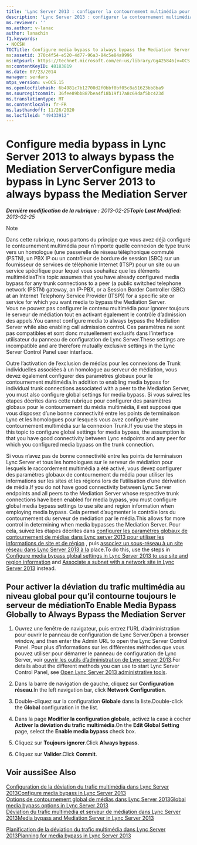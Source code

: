 ```yaml
---
title: 'Lync Server 2013 : configurer la contournement multimédia pour ignorer toujours le serveur de médiation'
description: 'Lync Server 2013 : configurer la contournement multimédia pour ignorer toujours le serveur de médiation.'
ms.reviewer: ''
ms.author: v-lanac
author: lanachin
f1.keywords:
- NOCSH
TOCTitle: Configure media bypass to always bypass the Mediation Server
ms:assetid: 370c4f54-e520-4d77-96a3-84c5e84a9996
ms:mtpsurl: https://technet.microsoft.com/en-us/library/Gg425846(v=OCS.15)
ms:contentKeyID: 48183819
ms.date: 07/23/2014
manager: serdars
mtps_version: v=OCS.15
ms.openlocfilehash: 6b4981c7b12700d2f0bbf0bf05c8a51623bb8ba9
ms.sourcegitcommit: 36fee89bb887bea4f18b19f17a8c69daf5bc423d
ms.translationtype: MT
ms.contentlocale: fr-FR
ms.lasthandoff: 11/26/2020
ms.locfileid: "49433912"
---
```

# <a name="configure-media-bypass-in-lync-server-2013-to-always-bypass-the-mediation-server"></a><span data-ttu-id="dc574-103">Configure media bypass in Lync Server 2013 to always bypass the Mediation Server</span><span class="sxs-lookup"><span data-stu-id="dc574-103">Configure media bypass in Lync Server 2013 to always bypass the Mediation Server</span></span>

<div data-xmlns="http://www.w3.org/1999/xhtml">

<div class="topic" data-xmlns="http://www.w3.org/1999/xhtml" data-msxsl="urn:schemas-microsoft-com:xslt" data-cs="https://msdn.microsoft.com/">

<div data-asp="https://msdn2.microsoft.com/asp">



</div>

<div id="mainSection">

<div id="mainBody"><span data-ttu-id="dc574-104">

<span> </span></span><span class="sxs-lookup"><span data-stu-id="dc574-104">

<span> </span></span></span>

<span data-ttu-id="dc574-105">_**Dernière modification de la rubrique :** 2013-02-25_</span><span class="sxs-lookup"><span data-stu-id="dc574-105">_**Topic Last Modified:** 2013-02-25_</span></span>

<div>


> [!NOTE]  
> <span data-ttu-id="dc574-106">Dans cette rubrique, nous partons du principe que vous avez déjà configuré le contournement multimédia pour n’importe quelle connexion de type trunk vers un homologue (une passerelle de réseau téléphonique commuté (PSTN), un PBX IP ou un contrôleur de bordure de session (SBC) sur un fournisseur de services de téléphonie Internet (ITSP) pour un site ou un service spécifique pour lequel vous souhaitez que les éléments multimédias</span><span class="sxs-lookup"><span data-stu-id="dc574-106">This topic assumes that you have already configured media bypass for any trunk connections to a peer (a public switched telephone network (PSTN) gateway, an IP-PBX, or a Session Border Controller (SBC) at an Internet Telephony Service Provider (ITSP)) for a specific site or service for which you want media to bypass the Mediation Server.</span></span><BR><span data-ttu-id="dc574-107">Vous ne pouvez pas configurer le contenu multimédia pour ignorer toujours le serveur de médiation tout en activant également le contrôle d’admission des appels.</span><span class="sxs-lookup"><span data-stu-id="dc574-107">You cannot configure media to always bypass the Mediation Server while also enabling call admission control.</span></span> <span data-ttu-id="dc574-108">Ces paramètres ne sont pas compatibles et sont donc mutuellement exclusifs dans l’interface utilisateur du panneau de configuration de Lync Server.</span><span class="sxs-lookup"><span data-stu-id="dc574-108">These settings are incompatible and are therefore mutually exclusive settings in the Lync Server Control Panel user interface.</span></span>



</div>

<span data-ttu-id="dc574-109">Outre l’activation de l’exclusion de médias pour les connexions de Trunk individuelles associées à un homologue au serveur de médiation, vous devez également configurer des paramètres globaux pour le contournement multimédia.</span><span class="sxs-lookup"><span data-stu-id="dc574-109">In addition to enabling media bypass for individual trunk connections associated with a peer to the Mediation Server, you must also configure global settings for media bypass.</span></span> <span data-ttu-id="dc574-110">Si vous suivez les étapes décrites dans cette rubrique pour configurer des paramètres globaux pour le contournement du média multimédia, il est supposé que vous disposez d’une bonne connectivité entre les points de terminaison Lync et les homologues pour lesquels vous avez configuré une contournement multimédia sur la connexion Trunk.</span><span class="sxs-lookup"><span data-stu-id="dc574-110">If you use the steps in this topic to configure global settings for media bypass, the assumption is that you have good connectivity between Lync endpoints and any peer for which you configured media bypass on the trunk connection.</span></span>

<span data-ttu-id="dc574-111">Si vous n’avez pas de bonne connectivité entre les points de terminaison Lync Server et tous les homologues sur le serveur de médiation pour lesquels le raccordement multimédia a été activé, vous devez configurer des paramètres globaux de contournement du média pour utiliser les informations sur les sites et les régions lors de l’utilisation d’une dérivation de média.</span><span class="sxs-lookup"><span data-stu-id="dc574-111">If you do not have good connectivity between Lync Server endpoints and all peers to the Mediation Server whose respective trunk connections have been enabled for media bypass, you must configure global media bypass settings to use site and region information when employing media bypass.</span></span> <span data-ttu-id="dc574-112">Cela permet d’augmenter le contrôle lors du contournement du serveur de médiation par le média.</span><span class="sxs-lookup"><span data-stu-id="dc574-112">This allows for more control in determining when media bypasses the Mediation Server.</span></span> <span data-ttu-id="dc574-113">Pour cela, suivez les étapes décrites dans [configurer les paramètres globaux de contournement de médias dans Lync server 2013 pour utiliser les informations de site et de région](lync-server-2013-configure-media-bypass-global-settings-to-use-site-and-region-information.md) , puis [associez un sous-réseau à un site réseau dans Lync Server 2013 à la](lync-server-2013-associate-a-subnet-with-a-network-site.md) place.</span><span class="sxs-lookup"><span data-stu-id="dc574-113">To do this, use the steps in [Configure media bypass global settings in Lync Server 2013 to use site and region information](lync-server-2013-configure-media-bypass-global-settings-to-use-site-and-region-information.md) and [Associate a subnet with a network site in Lync Server 2013](lync-server-2013-associate-a-subnet-with-a-network-site.md) instead.</span></span>

<div>

## <a name="to-enable-media-bypass-globally-to-always-bypass-the-mediation-server"></a><span data-ttu-id="dc574-114">Pour activer la déviation du trafic multimédia au niveau global pour qu’il contourne toujours le serveur de médiation</span><span class="sxs-lookup"><span data-stu-id="dc574-114">To Enable Media Bypass Globally to Always Bypass the Mediation Server</span></span>

1.  <span data-ttu-id="dc574-115">Ouvrez une fenêtre de navigateur, puis entrez l’URL d’administration pour ouvrir le panneau de configuration de Lync Server.</span><span class="sxs-lookup"><span data-stu-id="dc574-115">Open a browser window, and then enter the Admin URL to open the Lync Server Control Panel.</span></span> <span data-ttu-id="dc574-116">Pour plus d’informations sur les différentes méthodes que vous pouvez utiliser pour démarrer le panneau de configuration de Lync Server, voir [ouvrir les outils d’administration de Lync server 2013](lync-server-2013-open-lync-server-administrative-tools.md).</span><span class="sxs-lookup"><span data-stu-id="dc574-116">For details about the different methods you can use to start Lync Server Control Panel, see [Open Lync Server 2013 administrative tools](lync-server-2013-open-lync-server-administrative-tools.md).</span></span>

2.  <span data-ttu-id="dc574-117">Dans la barre de navigation de gauche, cliquez sur **Configuration réseau**.</span><span class="sxs-lookup"><span data-stu-id="dc574-117">In the left navigation bar, click **Network Configuration**.</span></span>

3.  <span data-ttu-id="dc574-118">Double-cliquez sur la configuration **Globale** dans la liste.</span><span class="sxs-lookup"><span data-stu-id="dc574-118">Double-click the **Global** configuration in the list.</span></span>

4.  <span data-ttu-id="dc574-119">Dans la page **Modifier la configuration globale**, activez la case à cocher **Activer la déviation du trafic multimédia**.</span><span class="sxs-lookup"><span data-stu-id="dc574-119">On the **Edit Global Setting** page, select the **Enable media bypass** check box.</span></span>

5.  <span data-ttu-id="dc574-120">Cliquez sur **Toujours ignorer**.</span><span class="sxs-lookup"><span data-stu-id="dc574-120">Click **Always bypass**.</span></span>

6.  <span data-ttu-id="dc574-121">Cliquez sur **Valider**.</span><span class="sxs-lookup"><span data-stu-id="dc574-121">Click **Commit**.</span></span>

</div>

<div>

## <a name="see-also"></a><span data-ttu-id="dc574-122">Voir aussi</span><span class="sxs-lookup"><span data-stu-id="dc574-122">See Also</span></span>


[<span data-ttu-id="dc574-123">Configuration de la déviation du trafic multimédia dans Lync Server 2013</span><span class="sxs-lookup"><span data-stu-id="dc574-123">Configure media bypass in Lync Server 2013</span></span>](lync-server-2013-configure-media-bypass.md)  
[<span data-ttu-id="dc574-124">Options de contournement global de médias dans Lync Server 2013</span><span class="sxs-lookup"><span data-stu-id="dc574-124">Global media bypass options in Lync Server 2013</span></span>](lync-server-2013-global-media-bypass-options.md)  
[<span data-ttu-id="dc574-125">Déviation du trafic multimédia et serveur de médiation dans Lync Server 2013</span><span class="sxs-lookup"><span data-stu-id="dc574-125">Media bypass and Mediation Server in Lync Server 2013</span></span>](lync-server-2013-media-bypass-and-mediation-server.md)  


[<span data-ttu-id="dc574-126">Planification de la déviation du trafic multimédia dans Lync Server 2013</span><span class="sxs-lookup"><span data-stu-id="dc574-126">Planning for media bypass in Lync Server 2013</span></span>](lync-server-2013-planning-for-media-bypass.md)  
  

<span data-ttu-id="dc574-127"></div>

</div>

<span> </span>

</div>

</div>

</span><span class="sxs-lookup"><span data-stu-id="dc574-127"></div>

</div>

<span> </span>

</div>

</div>

</span></span></div>

